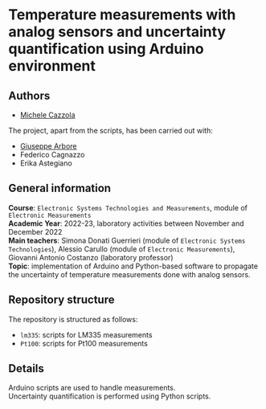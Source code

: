 # Temperature measurements with analog sensors and uncertainty quantification using Arduino environment

## Authors
- [Michele Cazzola](https://github.com/MicheleCazzola)

The project, apart from the scripts, has been carried out with:
- [Giuseppe Arbore](https://github.com/GiuseppeArbore)
- Federico Cagnazzo
- Erika Astegiano

## General information
**Course**: `Electronic Systems Technologies and Measurements`, module of `Electronic Measurements`  
**Academic Year**: 2022-23, laboratory activities between November and December 2022  
**Main teachers**: Simona Donati Guerrieri (module of `Electronic Systems Technologies`), Alessio Carullo (module of `Electronic Measurements`), Giovanni Antonio Costanzo (laboratory professor)  
**Topic**: implementation of Arduino and Python-based software to propagate the uncertainty of temperature measurements done with analog sensors.

## Repository structure
The repository is structured as follows:
- `lm335`: scripts for LM335 measurements
- `Pt100`: scripts for Pt100 measurements

## Details
Arduino scripts are used to handle measurements.  
Uncertainty quantification is performed using Python scripts.
